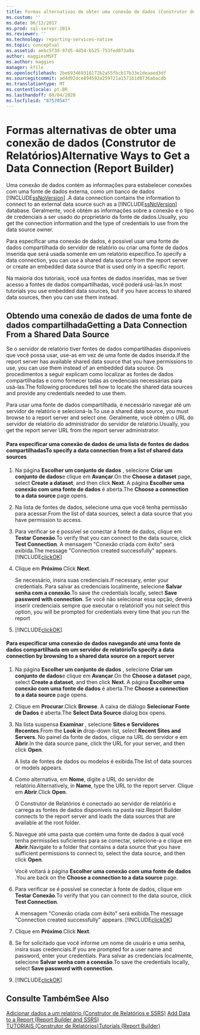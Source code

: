 ```yaml
---
title: Formas alternativas de obter uma conexão de dados (Construtor de Relatórios) | Microsoft Docs
ms.custom: ''
ms.date: 06/13/2017
ms.prod: sql-server-2014
ms.reviewer: ''
ms.technology: reporting-services-native
ms.topic: conceptual
ms.assetid: aebc5f3d-97d5-4d54-b525-753fed073a9a
author: maggiesMSFT
ms.author: maggies
manager: kfile
ms.openlocfilehash: 2be693469318172b2a55fbcb17b33e1deaaed3df
ms.sourcegitcommit: ad4d92dce894592a259721a1571b1d8736abacdb
ms.translationtype: MT
ms.contentlocale: pt-BR
ms.lasthandoff: 08/04/2020
ms.locfileid: "87570547"
---
```

# <a name="alternative-ways-to-get-a-data-connection-report-builder"></a><span data-ttu-id="df07e-102">Formas alternativas de obter uma conexão de dados (Construtor de Relatórios)</span><span class="sxs-lookup"><span data-stu-id="df07e-102">Alternative Ways to Get a Data Connection (Report Builder)</span></span>
  <span data-ttu-id="df07e-103">Uma conexão de dados contém as informações para estabelecer conexões com uma fonte de dados externa, como um banco de dados [!INCLUDE[ssNoVersion](../includes/ssnoversion-md.md)] .</span><span class="sxs-lookup"><span data-stu-id="df07e-103">A data connection contains the information to connect to an external data source such as a [!INCLUDE[ssNoVersion](../includes/ssnoversion-md.md)] database.</span></span> <span data-ttu-id="df07e-104">Geralmente, você obtém as informações sobre a conexão e o tipo de credenciais a ser usado do proprietário da fonte de dados.</span><span class="sxs-lookup"><span data-stu-id="df07e-104">Usually, you get the connection information and the type of credentials to use from the data source owner.</span></span>  
  
 <span data-ttu-id="df07e-105">Para especificar uma conexão de dados, é possível usar uma fonte de dados compartilhada do servidor de relatório ou criar uma fonte de dados inserida que será usada somente em um relatório específico.</span><span class="sxs-lookup"><span data-stu-id="df07e-105">To specify a data connection, you can use a shared data source from the report server or create an embedded data source that is used only in a specific report.</span></span>  
  
 <span data-ttu-id="df07e-106">Na maioria dos tutoriais, você usa fontes de dados inseridas, mas se tiver acesso a fontes de dados compartilhadas, você poderá usá-las.</span><span class="sxs-lookup"><span data-stu-id="df07e-106">In most tutorials you use embedded data sources, but if you have access to shared data sources, then you can use them instead.</span></span>  
  
## <a name="getting-a-data-connection-from-a-shared-data-source"></a><span data-ttu-id="df07e-107">Obtendo uma conexão de dados de uma fonte de dados compartilhada</span><span class="sxs-lookup"><span data-stu-id="df07e-107">Getting a Data Connection From a Shared Data Source</span></span>  
 <span data-ttu-id="df07e-108">Se o servidor de relatório tiver fontes de dados compartilhadas disponíveis que você possa usar, use-as em vez de uma fonte de dados inserida.</span><span class="sxs-lookup"><span data-stu-id="df07e-108">If the report server has available shared data source that you have permissions to use, you can use them instead of an embedded data source.</span></span> <span data-ttu-id="df07e-109">Os procedimentos a seguir explicam como localizar as fontes de dados compartilhadas e como fornecer todas as credenciais necessárias para usá-las.</span><span class="sxs-lookup"><span data-stu-id="df07e-109">The following procedures tell how to locate the shared data sources and provide any credentials needed to use them.</span></span>  
  
 <span data-ttu-id="df07e-110">Para usar uma fonte de dados compartilhada, é necessário navegar até um servidor de relatório e selecioná-la.</span><span class="sxs-lookup"><span data-stu-id="df07e-110">To use a shared data source, you must browse to a report server and select one.</span></span> <span data-ttu-id="df07e-111">Geralmente, você obtém o URL do servidor de relatório do administrador do servidor de relatório.</span><span class="sxs-lookup"><span data-stu-id="df07e-111">Usually, you get the report server URL from the report server administrator.</span></span>  
  
#### <a name="to-specify-a-data-connection-from-a-list-of-shared-data-sources"></a><span data-ttu-id="df07e-112">Para especificar uma conexão de dados de uma lista de fontes de dados compartilhadas</span><span class="sxs-lookup"><span data-stu-id="df07e-112">To specify a data connection from a list of shared data sources</span></span>  
  
1.  <span data-ttu-id="df07e-113">Na página **Escolher um conjunto de dados** , selecione **Criar um conjunto de dados**e clique em **Avançar**.</span><span class="sxs-lookup"><span data-stu-id="df07e-113">On the **Choose a dataset** page, select **Create a dataset**, and then click **Next**.</span></span> <span data-ttu-id="df07e-114">A página **Escolher uma conexão com uma fonte de dados** é aberta.</span><span class="sxs-lookup"><span data-stu-id="df07e-114">The **Choose a connection to a data source** page opens.</span></span>  
  
2.  <span data-ttu-id="df07e-115">Na lista de fontes de dados, selecione uma que você tenha permissão para acessar.</span><span class="sxs-lookup"><span data-stu-id="df07e-115">From the list of data sources, select a data source that you have permission to access.</span></span>  
  
3.  <span data-ttu-id="df07e-116">Para verificar se é possível se conectar à fonte de dados, clique em **Testar Conexão**.</span><span class="sxs-lookup"><span data-stu-id="df07e-116">To verify that you can connect to the data source, click **Test Connection**.</span></span> <span data-ttu-id="df07e-117">A mensagem "Conexão criada com êxito" será exibida.</span><span class="sxs-lookup"><span data-stu-id="df07e-117">The message "Connection created successfully" appears.</span></span> [!INCLUDE[clickOK](../includes/clickok-md.md)]  
  
4.  <span data-ttu-id="df07e-118">Clique em **Próximo**.</span><span class="sxs-lookup"><span data-stu-id="df07e-118">Click **Next**.</span></span>  
  
     <span data-ttu-id="df07e-119">Se necessário, insira suas credenciais.</span><span class="sxs-lookup"><span data-stu-id="df07e-119">If necessary, enter your credentials.</span></span> <span data-ttu-id="df07e-120">Para salvar as credenciais localmente, selecione **Salvar senha com a conexão**.</span><span class="sxs-lookup"><span data-stu-id="df07e-120">To save the credentials locally, select **Save password with connection**.</span></span> <span data-ttu-id="df07e-121">Se você não selecionar essa opção, deverá inserir credenciais sempre que executar o relatório</span><span class="sxs-lookup"><span data-stu-id="df07e-121">If you not select this option, you will be prompted for credentials every time that you run the report</span></span>  
  
5.  [!INCLUDE[clickOK](../includes/clickok-md.md)]  
  
#### <a name="to-specify-a-data-connection-by-browsing-to-a-shared-data-source-on-a-report-server"></a><span data-ttu-id="df07e-122">Para especificar uma conexão de dados navegando até uma fonte de dados compartilhada em um servidor de relatório</span><span class="sxs-lookup"><span data-stu-id="df07e-122">To specify a data connection by browsing to a shared data source on a report server</span></span>  
  
1.  <span data-ttu-id="df07e-123">Na página **Escolher um conjunto de dados** , selecione **Criar um conjunto de dados**e clique em **Avançar**.</span><span class="sxs-lookup"><span data-stu-id="df07e-123">On the **Choose a dataset** page, select **Create a dataset**, and then click **Next**.</span></span> <span data-ttu-id="df07e-124">A página **Escolher uma conexão com uma fonte de dados** é aberta.</span><span class="sxs-lookup"><span data-stu-id="df07e-124">The **Choose a connection to a data source** page opens.</span></span>  
  
2.  <span data-ttu-id="df07e-125">Clique em **Procurar**.</span><span class="sxs-lookup"><span data-stu-id="df07e-125">Click **Browse**.</span></span> <span data-ttu-id="df07e-126">A caixa de diálogo **Selecionar Fonte de Dados** é aberta.</span><span class="sxs-lookup"><span data-stu-id="df07e-126">The **Select Data Source** dialog box opens.</span></span>  
  
3.  <span data-ttu-id="df07e-127">Na lista suspensa **Examinar** , selecione **Sites e Servidores Recentes**.</span><span class="sxs-lookup"><span data-stu-id="df07e-127">From the **Look in** drop-down list, select **Recent Sites and Servers**.</span></span> <span data-ttu-id="df07e-128">No painel da fonte de dados, clique na URL do servidor e em **Abrir**.</span><span class="sxs-lookup"><span data-stu-id="df07e-128">In the data source pane, click the URL for your server, and then click **Open**.</span></span>  
  
     <span data-ttu-id="df07e-129">A lista de fontes de dados ou modelos é exibida.</span><span class="sxs-lookup"><span data-stu-id="df07e-129">The list of data sources or models appears.</span></span>  
  
4.  <span data-ttu-id="df07e-130">Como alternativa, em **Nome**, digite a URL do servidor de relatório.</span><span class="sxs-lookup"><span data-stu-id="df07e-130">Alternatively, in **Name**, type the URL to the report server.</span></span> <span data-ttu-id="df07e-131">Clique em **Abrir**.</span><span class="sxs-lookup"><span data-stu-id="df07e-131">Click **Open**.</span></span>  
  
     <span data-ttu-id="df07e-132">O Construtor de Relatórios é conectado ao servidor de relatório e carrega as fontes de dados disponíveis na pasta raiz.</span><span class="sxs-lookup"><span data-stu-id="df07e-132">Report Builder connects to the report server and loads the data sources that are available at the root folder.</span></span>  
  
5.  <span data-ttu-id="df07e-133">Navegue até uma pasta que contém uma fonte de dados à qual você tenha permissões suficientes para se conectar, selecione-a e clique em **Abrir**.</span><span class="sxs-lookup"><span data-stu-id="df07e-133">Navigate to a folder that contains a data source that you have sufficient permissions to connect to, select the data source, and then click **Open**.</span></span>  
  
     <span data-ttu-id="df07e-134">Você voltará à página **Escolher uma conexão com uma fonte de dados** .</span><span class="sxs-lookup"><span data-stu-id="df07e-134">You are back on the **Choose a connection to a data source** page.</span></span>  
  
6.  <span data-ttu-id="df07e-135">Para verificar se é possível se conectar à fonte de dados, clique em **Testar Conexão**.</span><span class="sxs-lookup"><span data-stu-id="df07e-135">To verify that you can connect to the data source, click **Test Connection**.</span></span>  
  
     <span data-ttu-id="df07e-136">A mensagem "Conexão criada com êxito" será exibida.</span><span class="sxs-lookup"><span data-stu-id="df07e-136">The message "Connection created successfully" appears.</span></span> [!INCLUDE[clickOK](../includes/clickok-md.md)]  
  
7.  <span data-ttu-id="df07e-137">Clique em **Próximo**.</span><span class="sxs-lookup"><span data-stu-id="df07e-137">Click **Next**.</span></span>  
  
8.  <span data-ttu-id="df07e-138">Se for solicitado que você informe um nome de usuário e uma senha, insira suas credenciais.</span><span class="sxs-lookup"><span data-stu-id="df07e-138">If you are prompted for a user name and password, enter your credentials.</span></span> <span data-ttu-id="df07e-139">Para salvar as credenciais localmente, selecione **Salvar senha com a conexão**.</span><span class="sxs-lookup"><span data-stu-id="df07e-139">To save the credentials locally, select **Save password with connection**.</span></span>  
  
9. [!INCLUDE[clickOK](../includes/clickok-md.md)]  
  
## <a name="see-also"></a><span data-ttu-id="df07e-140">Consulte Também</span><span class="sxs-lookup"><span data-stu-id="df07e-140">See Also</span></span>  
 <span data-ttu-id="df07e-141">[Adicionar dados a um relatório &#40;Construtor de Relatórios e SSRS&#41;](report-data/report-datasets-ssrs.md) </span><span class="sxs-lookup"><span data-stu-id="df07e-141">[Add Data to a Report &#40;Report Builder and SSRS&#41;](report-data/report-datasets-ssrs.md) </span></span>  
 [<span data-ttu-id="df07e-142">TUTORIAIS &#40;Construtor de Relatórios&#41;</span><span class="sxs-lookup"><span data-stu-id="df07e-142">Tutorials &#40;Report Builder&#41;</span></span>](report-builder-tutorials.md)  
  
  
